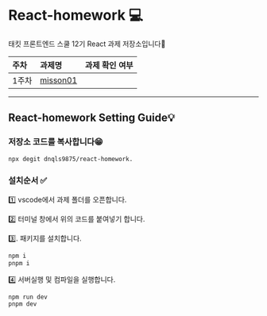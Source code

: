 # React-homework 💻

태킷 프론트엔드 스쿨 12기 React 과제 저장소입니다🙌

| 주차  | 과제명                       | 과제 확인 여부 |
| :---- | :--------------------------- | :------------- |
| 1주차 | [misson01](./md/misson01.md) |                |

---

## React-homework Setting Guide💡

### 저장소 코드를 복사합니다😁

```bash
npx degit dnqls9875/react-homework.
```

### 설치순서 ✅

1️⃣ vscode에서 과제 폴더를 오픈합니다.

2️⃣ 터미널 창에서 위의 코드를 붙여넣기 합니다.

3️⃣. 패키지를 설치합니다.

```bash
npm i
pnpm i
```

4️⃣ 서버실행 및 컴파일을 실행합니다.

```bash
npm run dev
pnpm dev
```
